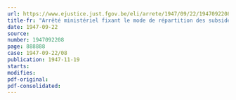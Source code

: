```yaml
---
url: https://www.ejustice.just.fgov.be/eli/arrete/1947/09/22/1947092208/justel
title-fr: "Arrêté ministériel fixant le mode de répartition des subsides mentionnes par l'arrêté du Régent en date du 22 septembre 1947 et relatif à l'amélioration des espèces porcine, caprine et ovine"
date: 1947-09-22
source:
number: 1947092208
page: 888888
case: 1947-09-22/08
publication: 1947-11-19
starts:
modifies:
pdf-original:
pdf-consolidated:
---
```


